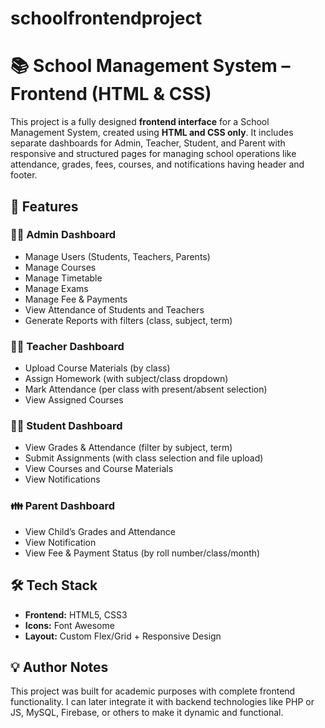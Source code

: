 # schoolfrontendproject
# 📚 School Management System – Frontend (HTML & CSS)

This project is a fully designed **frontend interface** for a School Management System, created using **HTML and CSS only**. It includes separate dashboards for Admin, Teacher, Student, and Parent with responsive and structured pages for managing school operations like attendance, grades, fees, courses, and notifications having header and footer.
## 🌟 Features

### 👩‍💼 Admin Dashboard
- Manage Users (Students, Teachers, Parents)
- Manage Courses
- Manage Timetable
- Manage Exams
- Manage Fee & Payments
- View Attendance of Students and Teachers
- Generate Reports with filters (class, subject, term)

### 👨‍🏫 Teacher Dashboard
- Upload Course Materials (by class)
- Assign Homework (with subject/class dropdown)
- Mark Attendance (per class with present/absent selection)
- View Assigned Courses

### 👩‍🎓 Student Dashboard
- View Grades & Attendance (filter by subject, term)
- Submit Assignments (with class selection and file upload)
- View Courses and Course Materials
- View Notifications

### 👪 Parent Dashboard
- View Child’s Grades and Attendance
- View Notification
- View Fee & Payment Status (by roll number/class/month)
## 🛠 Tech Stack
- **Frontend:** HTML5, CSS3
- **Icons:** Font Awesome
- **Layout:** Custom Flex/Grid + Responsive Design
## 💡 Author Notes
This project was built for academic purposes with complete frontend functionality. I can later integrate it with backend technologies like PHP or JS, MySQL, Firebase, or others to make it dynamic and functional.


